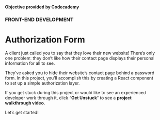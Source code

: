 #### Objective provided by Codecademy

### FRONT-END DEVELOPMENT

# Authorization Form

A client just called you to say that they love their new website! There’s only one problem: they don’t like how their contact page displays their personal information for all to see.

They’ve asked you to hide their website’s contact page behind a password form. In this project, you’ll accomplish this by creating a React component to set up a simple authorization layer.

If you get stuck during this project or would like to see an experienced developer work through it, click “**Get Unstuck**“ to see a **project walkthrough video**.

Let’s get started!
